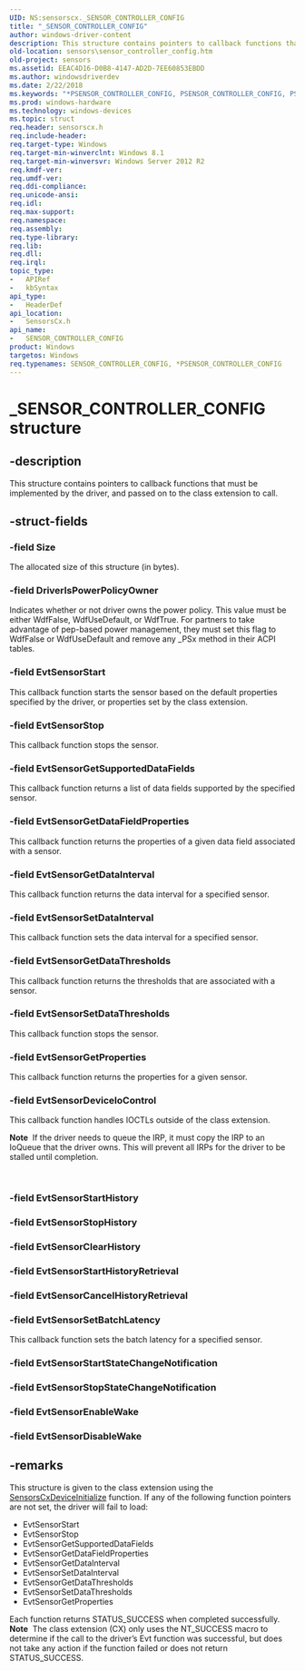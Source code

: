 ```yaml
---
UID: NS:sensorscx._SENSOR_CONTROLLER_CONFIG
title: "_SENSOR_CONTROLLER_CONFIG"
author: windows-driver-content
description: This structure contains pointers to callback functions that must be implemented by the driver, and passed on to the class extension to call.
old-location: sensors\sensor_controller_config.htm
old-project: sensors
ms.assetid: EEAC4D16-D0B8-4147-AD2D-7EE60853EBDD
ms.author: windowsdriverdev
ms.date: 2/22/2018
ms.keywords: "*PSENSOR_CONTROLLER_CONFIG, PSENSOR_CONTROLLER_CONFIG, PSENSOR_CONTROLLER_CONFIG structure pointer [Sensor Devices], SENSOR_CONTROLLER_CONFIG, SENSOR_CONTROLLER_CONFIG structure [Sensor Devices], _SENSOR_CONTROLLER_CONFIG, sensors.sensor_controller_config, sensorscx/PSENSOR_CONTROLLER_CONFIG, sensorscx/SENSOR_CONTROLLER_CONFIG"
ms.prod: windows-hardware
ms.technology: windows-devices
ms.topic: struct
req.header: sensorscx.h
req.include-header: 
req.target-type: Windows
req.target-min-winverclnt: Windows 8.1
req.target-min-winversvr: Windows Server 2012 R2
req.kmdf-ver: 
req.umdf-ver: 
req.ddi-compliance: 
req.unicode-ansi: 
req.idl: 
req.max-support: 
req.namespace: 
req.assembly: 
req.type-library: 
req.lib: 
req.dll: 
req.irql: 
topic_type:
-	APIRef
-	kbSyntax
api_type:
-	HeaderDef
api_location:
-	SensorsCx.h
api_name:
-	SENSOR_CONTROLLER_CONFIG
product: Windows
targetos: Windows
req.typenames: SENSOR_CONTROLLER_CONFIG, *PSENSOR_CONTROLLER_CONFIG
---
```


# _SENSOR_CONTROLLER_CONFIG structure


## -description


This structure contains pointers to callback functions that must be implemented by the driver, and passed on to the class extension to call.


## -struct-fields




### -field Size

The allocated size of this structure (in bytes).


### -field DriverIsPowerPolicyOwner

Indicates whether or not driver owns the power policy. This value must be either WdfFalse, WdfUseDefault, or WdfTrue. For partners to take advantage of pep-based power management, they must set this flag to WdfFalse or WdfUseDefault and remove any _PSx method in their ACPI tables.


### -field EvtSensorStart

This callback function starts the sensor based on the default properties specified by the driver, or properties set by the class extension.


### -field EvtSensorStop

This callback function stops the sensor.


### -field EvtSensorGetSupportedDataFields

This callback function returns a list of data fields supported by the specified sensor.


### -field EvtSensorGetDataFieldProperties

This callback function returns the properties of a given data field associated with a sensor.


### -field EvtSensorGetDataInterval

This callback function returns the data interval for a specified sensor.


### -field EvtSensorSetDataInterval

This callback function sets the data interval for a specified sensor.


### -field EvtSensorGetDataThresholds

This callback function returns the thresholds that are associated with a sensor.


### -field EvtSensorSetDataThresholds

This callback function stops the sensor.


### -field EvtSensorGetProperties

This callback function returns the properties for a given sensor.


### -field EvtSensorDeviceIoControl

This callback function handles IOCTLs outside of the class extension.<div class="alert"><b>Note</b>  If the driver needs to queue the IRP, it must copy the IRP to an IoQueue that the driver owns. This will prevent all IRPs for the driver to be stalled until completion.</div>
<div> </div>



### -field EvtSensorStartHistory

 


### -field EvtSensorStopHistory

 


### -field EvtSensorClearHistory

 


### -field EvtSensorStartHistoryRetrieval

 


### -field EvtSensorCancelHistoryRetrieval

 


### -field EvtSensorSetBatchLatency

This callback function sets the batch latency for a specified sensor.


### -field EvtSensorStartStateChangeNotification

 


### -field EvtSensorStopStateChangeNotification

 


### -field EvtSensorEnableWake

 


### -field EvtSensorDisableWake

 




## -remarks



This structure is given to the class extension using the <a href="https://msdn.microsoft.com/library/windows/hardware/dn957086">SensorsCxDeviceInitialize</a> function. If any of the following function pointers are not set, the driver will fail to load:

<ul>
<li>EvtSensorStart</li>
<li>EvtSensorStop</li>
<li>EvtSensorGetSupportedDataFields</li>
<li>EvtSensorGetDataFieldProperties</li>
<li>EvtSensorGetDataInterval</li>
<li>EvtSensorSetDataInterval</li>
<li>EvtSensorGetDataThresholds</li>
<li>EvtSensorSetDataThresholds</li>
<li>EvtSensorGetProperties</li>
</ul>
Each function returns STATUS_SUCCESS when completed successfully.

<div class="alert"><b>Note</b>  The class extension (CX) only uses the NT_SUCCESS macro to determine if the call to the driver’s Evt function was successful, but does not take any action if the function failed or does not return STATUS_SUCCESS.

</div>
<div> </div>





